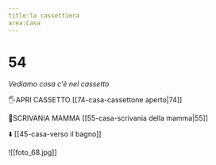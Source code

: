 ```yaml
---
title:la cassettiera
area:Casa
---
```

# 54
_Vediamo cosa c'è nel cassetto_

🖐APRI CASSETTO [[74-casa-cassettone aperto|74]]

👀SCRIVANIA MAMMA [[55-casa-scrivania della mamma|55]]

⬇️ [[45-casa-verso il bagno]]


![[foto_68.jpg]]
